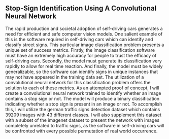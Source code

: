 ## Stop-Sign Identification Using A Convolutional Neural Network 

The rapid production and societal adoption of self-driving cars generates a need for efficient and safe computer vision models. One salient example of this is the software required in self-driving cars which can identify and classify street signs. This particular image classification problem presents a unique set of success metrics. Firstly, the image classification software must have an extremely high accuracy for people to trust the efficacy of self-driving cars. Secondly, the model must generate its classification very rapidly to allow for real time reaction. And finally, the model must be widely generalizable, so the software can identify signs in unique instances that may not have appeared in the training data set. The utilization of a convolutional neural network for this classification problem offers the solution to each of these metrics. As an attempted proof of concept, I will create a convolutional neural network trained to identify whether an image contains a stop sign or not. The model will produce a binary classification indicating whether a stop sign is present in an image or not. To accomplish this, I will utilize the german traffic signs detection dataset which contains 39209 images with 43 different classes. I will also supplement this dataset with a subset of the imagenet dataset to present the network with images completely unrelated to traffic signs, as the software in self-driving cars will be confronted with every possible permutation of real world occurrence. 

